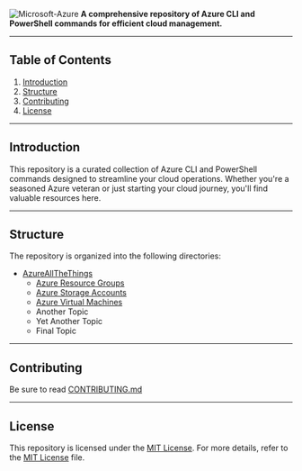 ![Microsoft-Azure](https://i.postimg.cc/Tws7zFhd/microsoft-azure-logo-icon-168977.png)
**A comprehensive repository of Azure CLI and PowerShell commands for efficient cloud management.**

---

## **Table of Contents**

1. [Introduction](#introduction)
2. [Structure](#structure)
3. [Contributing](#contribution)
4. [License](#license)

---

## **Introduction**

This repository is a curated collection of Azure CLI and PowerShell commands designed to streamline your cloud operations. Whether you're a seasoned Azure veteran or just starting your cloud journey, you'll find valuable resources here.

---

## **Structure**

The repository is organized into the following directories:

- [AzureAllTheThings]()
  - [Azure Resource Groups](https://github.com/MohitPimoli/AzureAllTheThings/blob/main/Azure%20Resource%20Group/azure-resource-group.md)
  - [Azure Storage Accounts](https://github.com/MohitPimoli/AzureAllTheThings/blob/main/Azure%20Storage%20Account/azure-storage-account.md)
  - [Azure Virtual Machines]()
  - Another Topic
  - Yet Another Topic
  - Final Topic

---

## **Contributing**

Be sure to read [CONTRIBUTING.md](CONTRIBUTING.md)

---

## **License**

This repository is licensed under the [MIT License](LICENSE). For more details, refer to the [MIT License](https://opensource.org/license/mit-0) file.
